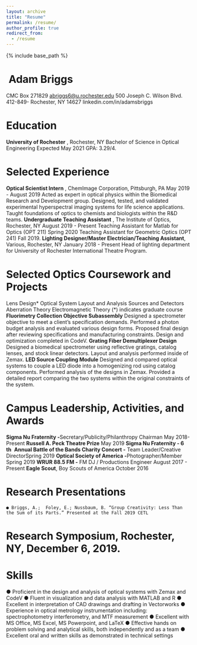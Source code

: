 ```yaml
---
layout: archive
title: "Resume"
permalink: /resume/
author_profile: true
redirect_from:
  - /resume
---
```


{% include base_path %}

# ​ Adam Briggs

CMC Box 271829 ​abriggs6@u.rochester.edu
500 Joseph C. Wilson Blvd. 412-849-
Rochester, NY 14627 linkedin.com/in/adamsbriggs

# Education

**University of Rochester** ​, Rochester, NY
Bachelor of Science in Optical Engineering Expected May 2021
GPA: 3.29/4.

# Selected Experience

**Optical Scientist Intern** ​,​ ​ChemImage Corporation, Pittsburgh, PA May 2019 - August 2019
Acted as expert in optical physics within the Biomedical Research and Development group.
Designed, tested, and validated experimental hyperspectral imaging systems for life science applications.
Taught foundations of optics to chemists and biologists within the R&D teams.
**Undergraduate Teaching Assistant** ​, The Institute of Optics, Rochester, NY August 2019 - Present
Teaching Assistant for Matlab for Optics (OPT 211) Spring 2020
Teaching Assistant for Geometric Optics (OPT 241) Fall 2019.
**Lighting Designer/Master Electrician/Teaching Assistant** ​, Various, Rochester, NY January 2018 - Present
Head of lighting department for University of Rochester International Theatre Program.

# Selected Optics Coursework and Projects

Lens Design* Optical System Layout and Analysis Sources and Detectors
Aberration Theory Electromagnetic Theory (*) indicates graduate course
**Fluorimetry Collection Objective Subassembly**
Designed a spectrometer objective to meet a client’s specification demands. Performed a photon budget analysis and
evaluated various design forms. Proposed final design after reviewing specifications and manufacturing constraints.
Design and optimization completed in CodeV.
**Grating Fiber Demultiplexer Design**
Designed a biomedical spectrometer using reflective gratings, catalog lenses, and stock linear detectors. Layout and
analysis performed inside of Zemax.
**LED Source Coupling Module**
Designed and compared optical systems to couple a LED diode into a homogenizing rod using catalog components.
Performed analysis of the designs in Zemax. Provided a detailed report comparing the two systems within the
original constraints of the system.

# Campus Leadership, Activities, and Awards

**Sigma Nu Fraternity -** ​Secretary/Publicity/Philanthropy Chairman May 2018-Present
**Russell A. Peck Theatre Prize** ​May 2019
**Sigma Nu Fraternity - 6** ​ **th** ​ **Annual Battle of the Bands Charity Concert -** ​Team Leader/Creative Director ​Spring 2019
**Optical Society of America -** ​Photographer/Member ​Spring 2019
**WRUR 88.5 FM -** ​FM DJ / Productions Engineer August 2017 - Present
**Eagle Scout** ​, Boy Scouts of America October 2016

# Research Presentations

```
● Briggs, A.; ​ Foley, E.; Nussbaum, B. “Group Creativity: Less Than the Sum of its Parts.” Presented at the Fall 2019 CETL
```
# Research Symposium, Rochester, NY, December 6, 2019.

# Skills

● Proficient in the design and analysis of optical systems with Zemax and CodeV
● Fluent in visualization and data analysis with MATLAB and R
● Excellent in interpretation of CAD drawings and drafting in Vectorworks
● Experience in optical metrology instrumentation including: ​spectrophotometry interferometry, and MTF measurement
● Excellent with MS Office, MS Excel, MS Powerpoint, and LaTeX
● Effective hands on problem solving and analytical skills, both independently and as a team
● Excellent oral and written skills as demonstrated in technical settings
